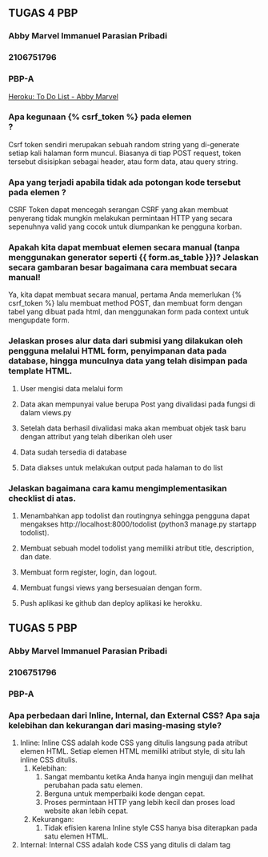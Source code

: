 ## TUGAS 4 PBP
### Abby Marvel Immanuel Parasian Pribadi
### 2106751796
### PBP-A

[Heroku: To Do List - Abby Marvel](https://tugas2abbymarvel.herokuapp.com/todolist/login/?next=/todolist/)

### Apa kegunaan {% csrf_token %} pada elemen <form>? 

Csrf token sendiri merupakan sebuah random string yang di-generate setiap kali halaman form muncul. Biasanya di tiap POST request, token tersebut disisipkan sebagai header, atau form data, atau query string.
  
### Apa yang terjadi apabila tidak ada potongan kode tersebut pada elemen <form>?

CSRF Token dapat mencegah serangan CSRF yang akan membuat penyerang tidak mungkin melakukan permintaan HTTP yang secara sepenuhnya valid yang cocok untuk diumpankan ke pengguna korban.
  
### Apakah kita dapat membuat elemen <form> secara manual (tanpa menggunakan generator seperti {{ form.as_table }})? Jelaskan secara gambaran besar bagaimana cara membuat <form> secara manual!
  
Ya, kita dapat membuat <form> secara manual, pertama Anda memerlukan {% csrf_token %} lalu membuat method POST, dan membuat form dengan tabel yang dibuat pada html, dan menggunakan form pada context untuk mengupdate form.

### Jelaskan proses alur data dari submisi yang dilakukan oleh pengguna melalui HTML form, penyimpanan data pada database, hingga munculnya data yang telah disimpan pada template HTML.

1) User mengisi data melalui form

2) Data akan mempunyai value berupa Post yang divalidasi pada fungsi di dalam views.py
  
3) Setelah data berhasil divalidasi maka akan membuat objek task baru dengan attribut yang telah diberikan oleh user
  
4) Data sudah tersedia di database
  
5) Data diakses untuk melakukan output pada halaman to do list
  
### Jelaskan bagaimana cara kamu mengimplementasikan checklist di atas.

1) Menambahkan app todolist dan routingnya sehingga pengguna dapat mengakses http://localhost:8000/todolist (python3 manage.py startapp todolist).

2) Membuat sebuah model todolist yang memiliki atribut title, description, dan date.

3) Membuat form register, login, dan logout.
  
4) Membuat fungsi views yang bersesuaian dengan form.
  
5) Push aplikasi ke github dan deploy aplikasi ke herokku.
  
## TUGAS 5 PBP
### Abby Marvel Immanuel Parasian Pribadi
### 2106751796
### PBP-A

### Apa perbedaan dari Inline, Internal, dan External CSS? Apa saja kelebihan dan kekurangan dari masing-masing style?
  
1. Inline: Inline CSS adalah kode CSS yang ditulis langsung pada atribut elemen HTML. Setiap elemen HTML memiliki atribut style, di situ lah inline CSS ditulis.
    1. Kelebihan:
        1. Sangat membantu ketika Anda hanya ingin menguji dan melihat perubahan pada satu elemen.
        2. Berguna untuk memperbaiki kode dengan cepat.
        3. Proses permintaan HTTP yang lebih kecil dan proses load website akan lebih cepat.
    2. Kekurangan:
        1. Tidak efisien karena Inline style CSS hanya bisa diterapkan pada satu elemen HTML.
2. Internal: Internal CSS adalah kode CSS yang ditulis di dalam tag <style> dan kode HTML dituliskan di bagian atas (header) file HTML. Internal CSS dapat digunakan untuk membuat tampilan pada satu halaman website dan tidak digunakan pada halaman website yang lain.
    1. Kelebihan:
        1. Perubahan pada Internal CSS hanya berlaku pada satu halaman saja.
        2. Anda tidak perlu melakukan upload beberapa file karena HTML dan CSS berada dalam satu file.
        3. Class dan ID bisa digunakan oleh internal stylesheet.
    2. Kekurangan:
        1. Tidak efisien apabila Anda ingin menggunakan CSS yang sama dalam beberapa file.
        2. Membuat performa website lebih lemot. Sebab, CSS yang berbeda-beda akan mengakibatkan loading ulang setiap kali Anda ganti halaman website. 
3. External: Eksternal CSS adalah kode CSS yang ditulis terpisah dengan kode HTML Eksternal CSS ditulis di sebuah file khusus yang berekstensi .css. File eksternal CSS biasanya diletakkan setelah bagian <head> pada halaman.
    1. Kelebihan: 
        1. Ukuran file HTML akan menjadi lebih kecil dan struktur dari kode HTML jadi lebih rapi.
        2. Loading website menjadi lebih cepat.
        3. File CSS dapat digunakan di beberapa halaman website sekaligus.
    2. Kekurangan:
        1. Halaman akan menjadi berantakan, ketika file CSS gagal dipanggil oleh file HTML. Hal ini terjadi disebabkan karena koneksi internet yang lambat.

### Jelaskan tag HTML5 yang kamu ketahui!
  
1. ```<a>```          : Defines a hyperlink
2. ```<body>```    : Defines the document’s body
3. ```<button>```   : Creates clickable button
4. ```<code>```     : Specifies text as computer code
5. ```<div>```        : Specifies a division or a section in a document
6. ```<form>```     : Defines an HTML form for user input
7. ```<main>```     : Represents the main or dominant content of the document
8. ```<datalist>``` : Represent a set of pre-defined options for an <input> element
  
### Jelaskan tipe-tipe CSS selector yang kamu ketahui!
  
1. ```.classname```:  .index will match any element that has class="index"
2. ```#idname```: #toc will match the element that has id="toc"
3. ```elementname```: input will match any ```<input>``` element

### Jelaskan bagaimana cara kamu mengimplementasikan checklist di atas!

1. Pada tugas 5 ini saya hanya melakukan modifikasi styling sedikit kepada tugas 4 saya.
2. Untuk membuat card pada page to-do list, saya memasukan data seperti title, desc, dan date ke dalam section card
3. Melakukan styling pada card dan card:hover agar terdapat efek ketika melakukan hover pada cards di halaman utama todolist.
4. Melakukan push ke github.
  
Refrensi: 
  1. https://www.w3schools.com/howto/howto_css_cards.asp
  2. https://www.niagahoster.co.id/blog/perbedaan-internal-external-dan-inline-css/
  
  
  
  
